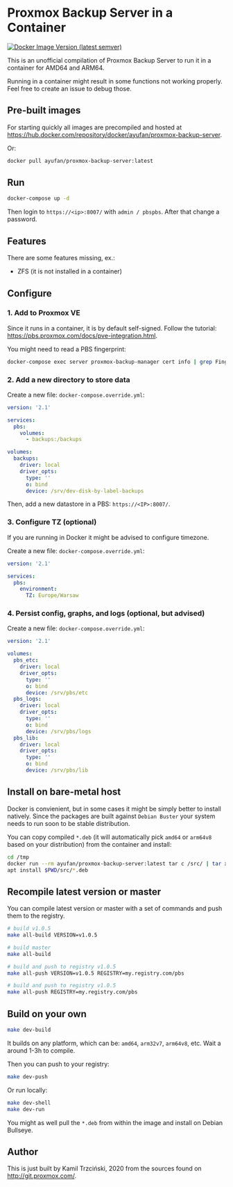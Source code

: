 # Proxmox Backup Server in a Container

[![Docker Image Version (latest semver)](https://img.shields.io/docker/v/ayufan/proxmox-backup-server?sort=semver)](https://hub.docker.com/repository/docker/ayufan/proxmox-backup-server)

This is an unofficial compilation of Proxmox Backup Server
to run it in a container for AMD64 and ARM64.

Running in a container might result in some functions not working
properly. Feel free to create an issue to debug those.

## Pre-built images

For starting quickly all images are precompiled and hosted
at https://hub.docker.com/repository/docker/ayufan/proxmox-backup-server.

Or:

```bash
docker pull ayufan/proxmox-backup-server:latest
```

## Run

```bash
docker-compose up -d
```

Then login to `https://<ip>:8007/` with `admin / pbspbs`.
After that change a password.

## Features

There are some features missing, ex.:

- ZFS (it is not installed in a container)

## Configure

### 1. Add to Proxmox VE

Since it runs in a container, it is by default self-signed.
Follow the tutorial: https://pbs.proxmox.com/docs/pve-integration.html.

You might need to read a PBS fingerprint:

```bash
docker-compose exec server proxmox-backup-manager cert info | grep Fingerprint
```

### 2. Add a new directory to store data

Create a new file: `docker-compose.override.yml`:

```yaml
version: '2.1'

services:
  pbs:
    volumes:
      - backups:/backups

volumes:
  backups:
    driver: local
    driver_opts:
      type: ''
      o: bind
      device: /srv/dev-disk-by-label-backups
```

Then, add a new datastore in a PBS: `https://<IP>:8007/`.

### 3. Configure TZ (optional)

If you are running in Docker it might be advised to configure timezone.

Create a new file: `docker-compose.override.yml`:

```yaml
version: '2.1'

services:
  pbs:
    environment:
      TZ: Europe/Warsaw
```

### 4. Persist config, graphs, and logs (optional, but advised)

Create a new file: `docker-compose.override.yml`:

```yaml
version: '2.1'

volumes:
  pbs_etc:
    driver: local
    driver_opts:
      type: ''
      o: bind
      device: /srv/pbs/etc
  pbs_logs:
    driver: local
    driver_opts:
      type: ''
      o: bind
      device: /srv/pbs/logs
  pbs_lib:
    driver: local
    driver_opts:
      type: ''
      o: bind
      device: /srv/pbs/lib
```

## Install on bare-metal host

Docker is convienient, but in some cases it might be simply better to install natively.
Since the packages are built against `Debian Buster` your system needs to run soon
to be stable distribution.

You can copy compiled `*.deb` (it will automatically pick `amd64` or `arm64v8` based on your distribution)
from the container and install:

```bash
cd /tmp
docker run --rm ayufan/proxmox-backup-server:latest tar c /src/ | tar x
apt install $PWD/src/*.deb
```

## Recompile latest version or master

You can compile latest version or master with a set of commands
and push them to the registry.

```bash
# build v1.0.5
make all-build VERSION=v1.0.5

# build master
make all-build

# build and push to registry v1.0.5
make all-push VERSION=v1.0.5 REGISTRY=my.registry.com/pbs

# build and push to registry v1.0.5
make all-push REGISTRY=my.registry.com/pbs
```

## Build on your own

```bash
make dev-build
```

It builds on any platform, which can be: `amd64`, `arm32v7`, `arm64v8`,
etc. Wait a around 1-3h to compile.

Then you can push to your registry:

```bash
make dev-push
```

Or run locally:

```bash
make dev-shell
make dev-run
```

You might as well pull the `*.deb` from within the image
and install on Debian Bullseye.

## Author

This is just built by Kamil Trzciński, 2020
from the sources found on http://git.proxmox.com/.
